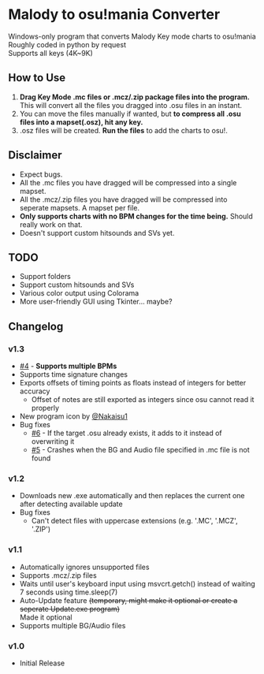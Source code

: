 # Malody to osu!mania Converter

Windows-only program that converts Malody Key mode charts to osu!mania\
Roughly coded in python by request\
Supports all keys (4K~9K)

## How to Use

1. **Drag Key Mode .mc files or .mcz/.zip package files into the program.** This will convert all the files you dragged into .osu files in an instant.
2. You can move the files manually if wanted, but **to compress all .osu files into a mapset(.osz), hit any key.**
3. .osz files will be created. **Run the files** to add the charts to osu!.

## Disclaimer

* Expect bugs.
* All the .mc files you have dragged will be compressed into a single mapset.
* All the .mcz/.zip files you have dragged will be compressed into seperate mapsets. A mapset per file.
* **Only supports charts with no BPM changes for the time being.** Should really work on that.
* Doesn't support custom hitsounds and SVs yet.

## TODO

* Support folders
* Support custom hitsounds and SVs
* Various color output using Colorama
* More user-friendly GUI using Tkinter... maybe?

## Changelog

### v1.3

* [#4](https://github.com/jakads/Malody-to-Osumania/issues/4) - __**Supports multiple BPMs**__
* Supports time signature changes
* Exports offsets of timing points as floats instead of integers for better accuracy
  * Offset of notes are still exported as integers since osu cannot read it properly
* New program icon by [@Nakaisu1](https://twitter.com/Nakaisu1)
* Bug fixes
  * [#6](https://github.com/jakads/Malody-to-Osumania/issues/6) - If the target .osu already exists, it adds to it instead of overwriting it
  * [#5](https://github.com/jakads/Malody-to-Osumania/issues/5) - Crashes when the BG and Audio file specified in .mc file is not found

### v1.2

* Downloads new .exe automatically and then replaces the current one after detecting available update
* Bug fixes
  * Can't detect files with uppercase extensions (e.g. '.MC', '.MCZ', '.ZIP')

### v1.1

* Automatically ignores unsupported files
* Supports .mcz/.zip files
* Waits until user's keyboard input using msvcrt.getch() instead of waiting 7 seconds using time.sleep(7)
* Auto-Update feature ~~(temporary, might make it optional or create a seperate Update.exe program)~~\
Made it optional
* Supports multiple BG/Audio files

### v1.0

* Initial Release

